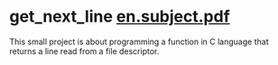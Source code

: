 # get_next_line [en.subject.pdf](https://github.com/Rohit4224/get_next_line/files/11124728/en.subject.pdf)

This small project is about programming a function in C language that returns a line read from a file descriptor.

